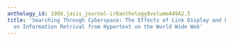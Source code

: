 ```yaml
---
anthology_id: 1998.jasis_journal-ir0anthology0volumeA49A2.5
title: 'Searching Through Cyberspace: The Effects of Link Display and Link Density
  on Information Retrival from Hypertext on the World Wide Web'
---
```

